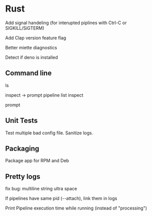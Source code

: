 # Rust

Add signal handeling (for interupted piplines with Ctrl-C or SIGKILL/SiGTERM)

Add Clap version feature flag

Better miette diagnostics

Detect if deno is installed

## Command line

ls

inspect -> prompt pipeline list
inspect <pipeline>

prompt

## Unit Tests

Test multiple bad config file.
Sanitize logs.

## Packaging

Package app for RPM and Deb

## Pretty logs

fix bug: multiline string ultra space

If pipelines have same pid (--attach), link them in logs

Print Pipeline execution time while running (instead of "processing")
